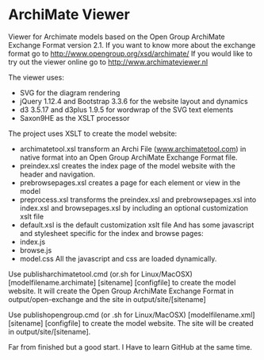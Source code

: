 # ArchiMate Viewer
Viewer for Archimate models based on the Open Group ArchiMate Exchange Format version 2.1.
If you want to know more about the exchange format go to http://www.opengroup.org/xsd/archimate/ 
If you would like to try out the viewer online go to http://www.archimateviewer.nl

The viewer uses:
  - SVG for the diagram rendering
  - jQuery 1.12.4 and Bootstrap 3.3.6 for the website layout and dynamics 
  - d3 3.5.17 and d3plus 1.9.5 for wordwrap of the SVG text elements 
  - Saxon9HE as the XSLT processor

The project uses XSLT to create the model website:
- archimatetool.xsl transform an Archi File (www.archimatetool.com) in native format into an Open Group ArchiMate Exchange Format file.  
- preindex.xsl creates the index page of the model website with the header and navigation.
- prebrowsepages.xsl creates a page for each element or view in the model
- preprocess.xsl transforms the preindex.xsl and prebrowsepages.xsl into index.xsl and browsepages.xsl by including an optional customization xslt file
- default.xsl is the default customization xslt file
And has some javascript and stylesheet specific for the index and browse pages:
- index.js 
- browse.js
- model.css
All the javascript and css are loaded dynamically.

Use publisharchimatetool.cmd (or.sh for Linux/MacOSX) [modelfilename.archimate] [sitename] [configfile] to create the model website.
It will create the Open Group ArchiMate Exchange Format in output/open-exchange and the site in output/site/[sitename]

Use publishopengroup.cmd (or .sh for Linux/MacOSX) [modelfilename.xml] [sitename] [configfile] to create the model website.
The site will be created in output/site/[sitename].

Far from finished but a good start. 
I Have to learn GitHub at the same time.
